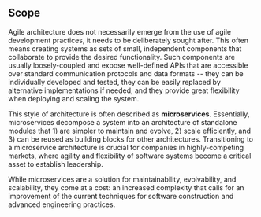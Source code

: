 Scope
----------------------------
Agile architecture does not necessarily emerge from the use of agile development practices, it needs to be deliberately sought after. This often means creating systems as sets of small, independent components that collaborate to provide the desired functionality. Such components are usually loosely-coupled and expose well-defined APIs that are accessible over standard communication protocols and data formats -- they can be individually developed and tested, they can be easily replaced by alternative implementations if needed, and they provide great flexibility when deploying and scaling the system.

This style of architecture is often described as **microservices**. Essentially, microservices decompose a system into an architecture of standalone modules that 1) are simpler to maintain and evolve, 2) scale efficiently, and 3) can be reused as building blocks for other architectures. Transitioning to a microservice architecture is crucial for companies in highly-competing markets, where agility and flexibility of software systems become a critical asset to establish leadership.

While microservices are a solution for maintainability, evolvability, and scalability, they come at a cost:
an increased complexity that calls for an improvement of the current techniques for software construction and advanced engineering practices.

